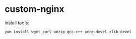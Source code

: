 # custom-nginx
Install tools:
```bash
yum install wget curl unzip gcc-c++ pcre-devel zlib-devel
```
